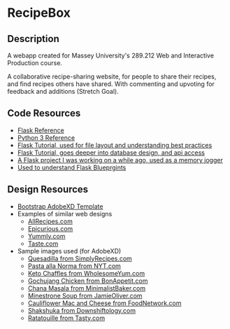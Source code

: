# RecipeBox

## Description

A webapp created for Massey University's 289.212 Web and Interactive Production course.

A collaborative recipe-sharing website, for people to share  their recipes, and find recipes others have shared. With commenting and upvoting for feedback and additions (Stretch Goal).

## Code Resources
- [Flask Reference](https://flask.palletsprojects.com/en/2.0.x/)
- [Python 3 Reference](https://docs.python.org/3/)
- [Flask Tutorial, used for file layout and understanding best practices](https://blog.miguelgrinberg.com/post/the-flask-mega-tutorial-part-i-hello-world)
- [Flask Tutorial, goes deeper into database design, and api access](https://blog.miguelgrinberg.com/post/designing-a-restful-api-with-python-and-flask)
- [A Flask project I was working on a while ago, used as a memory jogger](https://github.com/exxarah/FlaskAPITemplate)
- [Used to understand Flask Blueprgints](https://realpython.com/flask-blueprint/)

## Design Resources
- [Bootstrap AdobeXD Template](https://www.adobe.com/nz/products/xd/features/ui-kits.html)
- Examples of similar web designs
  - [AllRecipes.com](https://www.allrecipes.com/)
  - [Epicurious.com](https://www.epicurious.com/)
  - [Yummly.com](https://www.yummly.com/)
  - [Taste.com](https://www.taste.com.au/)
- Sample images used (for AdobeXD)
  - [Quesadilla from SimplyRecipes.com](https://www.simplyrecipes.com/recipes/quesadilla/)
  - [Pasta alla Norma from NYT.com](https://cooking.nytimes.com/recipes/1014832-pasta-alla-norma)
  - [Keto Chaffles from WholesomeYum.com](https://www.wholesomeyum.com/keto-chaffles-recipe/)
  - [Gochujang Chicken from BonAppetit.com](https://www.bonappetit.com/recipe/slow-roast-gochujang-chicken)
  - [Chana Masala from MinimalistBaker.com](https://minimalistbaker.com/easy-chana-masala/)
  - [Minestrone Soup from JamieOliver.com](https://www.jamieoliver.com/recipes/soup-recipes/minestrone-soup/)
  - [Cauliflower Mac and Cheese from FoodNetwork.com](https://www.foodnetwork.com/recipes/ree-drummond/cauliflower-mac-and-cheese-4608962)
  - [Shakshuka from Downshiftology.com](https://downshiftology.com/recipes/shakshuka/)
  - [Ratatouille from Tasty.com](https://tasty.co/recipe/ratatouille)
